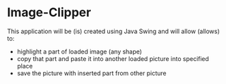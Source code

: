# Image-Clipper

This application will be (is) created using Java Swing and will allow (allows) to: 
- highlight a part of loaded image (any shape)
- copy that part and paste it into another loaded picture into specified place 
- save the picture with inserted part from other picture
